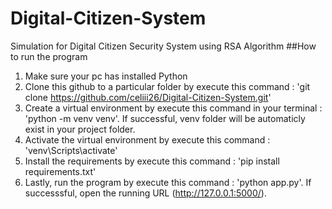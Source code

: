 # Digital-Citizen-System
Simulation for Digital Citizen Security System using RSA Algorithm
##How to run the program
1. Make sure your pc has installed Python
2. Clone this github to a particular folder by execute this command : 'git clone https://github.com/celiii26/Digital-Citizen-System.git'
3. Create a virtual environment by execute this command in your terminal : 'python -m venv venv'. If successful, venv folder will be automaticly exist in your project folder.
4. Activate the virtual environment by execute this command : 'venv\Scripts\activate'
5. Install the requirements by execute this command : 'pip install requirements.txt'
6. Lastly, run the program by execute this command : 'python app.py'. If successsful, open the running URL (http://127.0.0.1:5000/).
